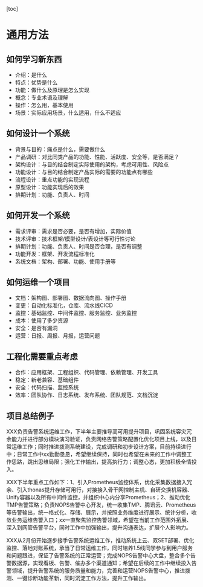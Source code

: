 [toc]

# 通用方法

## 如何学习新东西

- 介绍：是什么
- 特点：优势是什么
- 功能：做什么及原理是怎么实现
- 概念：专业术语及理解
- 操作：怎么用，基本使用
- 场景：实际应用场景，什么适用，什么不适应

## 如何设计一个系统

- 背景与目的：痛点是什么，需要做什么
- 产品调研：对比同类产品的功能、性能、活跃度、安全等，是否满足？
- 架构设计：与目的结合制定实际使用的架构，考虑可用性、风险点
- 功能设计：与目的结合制定产品实际的需要的功能点有哪些
- 流程设计：重点功能的实现流程
- 原型设计：功能实现后的效果
- 排期计划：功能、负责人、时间

## 如何开发一个系统

- 需求评审：需求是否必要，是否有增加，实际价值
- 技术评审：技术框架/模型设计/表设计等可行性讨论
- 排期计划：功能、负责人、时间是否合理，是否有调整
- 功能开发：框架、开发流程标准化
- 系统文档：架构、部署、功能、使用手册等

## 如何运维一个项目

- 文档：架构图、部署图、数据流向图、操作手册
- 变更：自动化标准化，仓库、流水线CICD
- 监控：基础监控、中间件监控、服务监控、业务监控
- 成本：使用了多少资源
- 安全：是否有漏洞
- 运营：日报、周报、月报，运营问题

## 工程化需要重点考虑

- 合作：应用框架、工程组织、代码管理、依赖管理、开发工具
- 稳定：新老兼容、基础组件
- 安全：代码扫描、监控系统
- 效率：团队协作、日志系统、发布系统、团队规范、文档沉淀

## 项目总结例子

XXX负责告警系统运维工作，下半年主要推导高可用提升项目，巩固系统容灾冗余能力并进行部分模块演习验证，负责网络告警策略配置化优化项目上线，以及日常运维工作；同时推进拨测系统建设，完成调研和初步设计方案，目前持续进行中；日常工作中xx勤勤恳恳，希望继续保持，同时也希望在未来的工作中调整工作思路，跳出思维局限；强化工作输出，提高执行力；调整心态，更加积极全情投入。

XXX下半年重点工作如下：1、引入Prometheus监控体系，优化采集数据接入冗余、引入thonas提升存储可用行，对接接入骨干网控制主机、自研交换机容器、Unify容器以及所有中间件监控，并组织中心内分享Prometheus；2、推动优化TMP告警策略；负责NOPS告警中心开发，统一收集TMP、腾讯云、Prometheus等告警输出，统一格式化、存储、展示，并按照业务维度进行展示、统计分析，收敛业务运维告警入口；xx一直聚焦监控告警领域，希望在当前工作范围外拓展、深入到网管告警平台，同时工作中加强输出，提升沟通表达，扩展个人影响力。

XXX从2月份开始逐步接手告警系统运维工作，推动系统上云、双SET部署、优化监控、落地对账系统，承当了日常运维工作，同时培养1.5线同学参与到用户服务和问题跟进，保证了告警系统的正常运营；完成NOPS告警中心大盘，整合多个告警数据源，实现看板、告警、催办多个渠道通知；希望在后续的工作中继续投入告警领域，提升告警系统的服务质量和能力，完善和运营NOPS告警中心，推进拨测、一键诊断功能革新，同时沉淀工作方法，提升工作输出。
